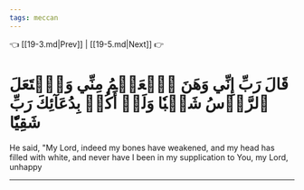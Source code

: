 ```yaml
---
tags: meccan
---
```


👈 [[19-3.md|Prev]] | [[19-5.md|Next]] 👉

# قَالَ رَبِّ إِنِّي وَهَنَ ٱلۡعَظۡمُ مِنِّي وَٱشۡتَعَلَ ٱلرَّأۡسُ شَيۡبٗا وَلَمۡ أَكُنۢ بِدُعَآئِكَ رَبِّ شَقِيّٗا

He said, "My Lord, indeed my bones have weakened, and my head has filled with white, and never have I been in my supplication to You, my Lord, unhappy

---

